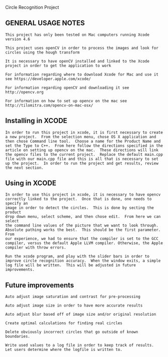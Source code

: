 Circle Recognition Project

GENERAL USAGE NOTES
--------------------
    
    This project has only been tested on Mac computers running Xcode version 4.6

    This project uses openCV in order to process the images and look for circles using the hough transform
    
    It is necessary to have openCV installed and linked to the Xcode project in order to get the application to work
    
    For information regarding where to download Xcode for Mac and use it see https://developer.apple.com/xcode/
    
    For information regarding openCV and downloading it see http://opencv.org
    
    For information on how to set up opencv on the mac see http://tilomitra.com/opencv-on-mac-osx/


Installing in XCODE
--------------------

    In order to run this project in xcode, it is first necessary to create a new project.  From the selection menu, chose OS X application and then chose Command line tool.  Choose a name for the Product Name and set the Type to C++.  From here follow the directions specified in the article on setting up opencv on the mac.  These directions will link the opencv files to the current project.  Replace the default main.cpp file with our main.cpp file and this is all that is necessary to set up the project.  In order to run the project and get results, review the next section.


Using in XCODE
---------------

    In order to use this project in xcode, it is necessary to have opencv
    correctly linked to the project.  Once that is done, one needs to specify an
    image in order to detect the circles.  This is done by secting the product
    drop down menu, select scheme, and then chose edit.  From here we can select
    the command line values of the picture that we want to look through.
    Absolute pathing works the best.  This should be the first parameter. From
    our experience, we had to ensure that the compiler is set to the GCC
    compiler, versus the default Apple LLVM compiler. Otherwise, the Apple
    compiler with throw errors.
    
    Run the xcode program, and play with the slider bars in order to improve circle recognition accuracy.  When the window exits, a simple log file will be written.  This will be adjusted in future improvements.
    
    
    
Future improvements
--------------------
    Auto adjust image saturation and contrast for pre-processing
    
    Auto adjust image size in order to have more accurate results
    
    Auto adjust blur based off of image size and/or original resolution
    
    Create optimal calculations for finding real circles
    
    Delete obviously incorrect circles that go outside of known boundaries.
    
    Write used values to a log file in order to keep track of results.  Let users determine where the logfile is written to.
    
    
    
    
